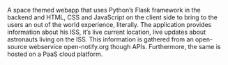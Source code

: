 
A space themed webapp that uses Python’s Flask framework 
in the backend and HTML, CSS and JavaScript on the client
side to bring to the users an out of the world experience,
literally. The application provides information about his ISS,
it’s live current location, live updates about astronauts
living on the ISS. This information is gathered from an 
open-source webservice open-notify.org though APIs. 
Furthermore, the same is hosted on a PaaS cloud platform.
